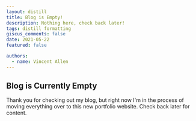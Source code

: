 ```yaml
---
layout: distill
title: Blog is Empty!
description: Nothing here, check back later!
tags: distill formatting
giscus_comments: false
date: 2021-05-22
featured: false

authors:
  - name: Vincent Allen
---
```


## Blog is Currently Empty

Thank you for checking out my blog, but right now I'm in the process of moving everything over to this new portfolio website. Check back later for content.
